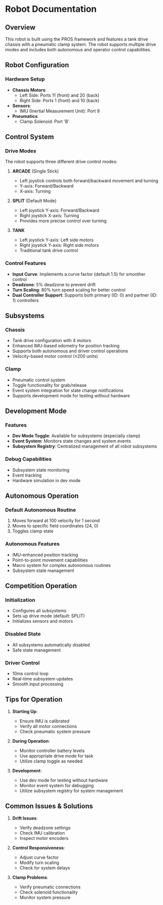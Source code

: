 # Robot Documentation

## Overview
This robot is built using the PROS framework and features a tank drive chassis with a pneumatic clamp system. The robot supports multiple drive modes and includes both autonomous and operator control capabilities.

## Robot Configuration

### Hardware Setup
- **Chassis Motors**:
  - Left Side: Ports 11 (front) and 20 (back)
  - Right Side: Ports 1 (front) and 10 (back)
- **Sensors**:
  - IMU (Inertial Measurement Unit): Port 9
- **Pneumatics**:
  - Clamp Solenoid: Port 'B'

## Control System

### Drive Modes
The robot supports three different drive control modes:

1. **ARCADE** (Single Stick)
   - Left joystick controls both forward/backward movement and turning
   - Y-axis: Forward/Backward
   - X-axis: Turning

2. **SPLIT** (Default Mode)
   - Left joystick Y-axis: Forward/Backward
   - Right joystick X-axis: Turning
   - Provides more precise control over turning

3. **TANK**
   - Left joystick Y-axis: Left side motors
   - Right joystick Y-axis: Right side motors
   - Traditional tank drive control

### Control Features
- **Input Curve**: Implements a curve factor (default 1.5) for smoother control
- **Deadzone**: 5% deadzone to prevent drift
- **Turn Scaling**: 80% turn speed scaling for better control
- **Dual Controller Support**: Supports both primary (ID: 0) and partner (ID: 1) controllers

## Subsystems

### Chassis
- Tank drive configuration with 4 motors
- Enhanced IMU-based odometry for position tracking
- Supports both autonomous and driver control operations
- Velocity-based motor control (±200 units)

### Clamp
- Pneumatic control system
- Toggle functionality for grab/release
- Event system integration for state change notifications
- Supports development mode for testing without hardware

## Development Mode

### Features
- **Dev Mode Toggle**: Available for subsystems (especially clamp)
- **Event System**: Monitors state changes and system events
- **Subsystem Registry**: Centralized management of all robot subsystems

### Debug Capabilities
- Subsystem state monitoring
- Event tracking
- Hardware simulation in dev mode

## Autonomous Operation

### Default Autonomous Routine
1. Moves forward at 100 velocity for 1 second
2. Moves to specific field coordinates (24, 0)
3. Toggles clamp state

### Autonomous Features
- IMU-enhanced position tracking
- Point-to-point movement capabilities
- Macro system for complex autonomous routines
- Subsystem state management

## Competition Operation

### Initialization
- Configures all subsystems
- Sets up drive mode (default: SPLIT)
- Initializes sensors and motors

### Disabled State
- All subsystems automatically disabled
- Safe state management

### Driver Control
- 10ms control loop
- Real-time subsystem updates
- Smooth input processing

## Tips for Operation

1. **Starting Up**:
   - Ensure IMU is calibrated
   - Verify all motor connections
   - Check pneumatic system pressure

2. **During Operation**:
   - Monitor controller battery levels
   - Use appropriate drive mode for task
   - Utilize clamp toggle as needed

3. **Development**:
   - Use dev mode for testing without hardware
   - Monitor event system for debugging
   - Utilize subsystem registry for system management

## Common Issues & Solutions

1. **Drift Issues**:
   - Verify deadzone settings
   - Check IMU calibration
   - Inspect motor encoders

2. **Control Responsiveness**:
   - Adjust curve factor
   - Modify turn scaling
   - Check for system delays

3. **Clamp Problems**:
   - Verify pneumatic connections
   - Check solenoid functionality
   - Monitor system pressure
